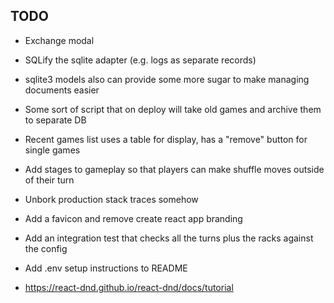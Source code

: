 ## TODO

- Exchange modal

- SQLify the sqlite adapter (e.g. logs as separate records)
- sqlite3 models also can provide some more sugar to make managing documents easier
- Some sort of script that on deploy will take old games and archive them to separate DB

- Recent games list uses a table for display, has a "remove" button for single games

- Add stages to gameplay so that players can make shuffle moves outside of their turn

- Unbork production stack traces somehow
- Add a favicon and remove create react app branding

- Add an integration test that checks all the turns plus the racks against the config

- Add .env setup instructions to README

- https://react-dnd.github.io/react-dnd/docs/tutorial
